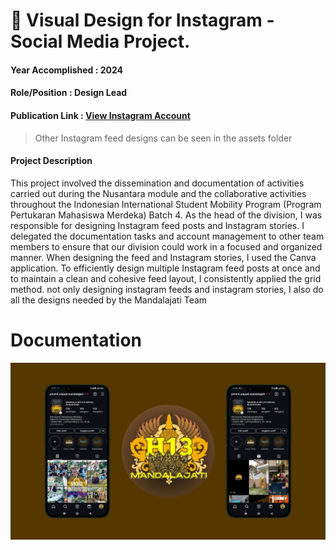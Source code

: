 # 📱 Visual Design for Instagram - Social Media Project.
#### Year Accomplished : 2024
#### Role/Position : Design Lead
#### Publication Link : [View Instagram Account](https://www.instagram.com/pmm4.unpad.mandalajati)
> Other Instagram feed designs can be seen in the assets folder
#### Project Description 
This project involved the dissemination and documentation of activities carried out during the Nusantara module and the collaborative activities throughout the Indonesian International Student Mobility Program (Program Pertukaran Mahasiswa Merdeka) Batch 4. As the head of the division, I was responsible for designing Instagram feed posts and Instagram stories. I delegated the documentation tasks and account management to other team members to ensure that our division could work in a focused and organized manner. When designing the feed and Instagram stories, I used the Canva application. To efficiently design multiple Instagram feed posts at once and to maintain a clean and cohesive feed layout, I consistently applied the grid method. not only designing instagram feeds and instagram stories, I also do all the designs needed by the Mandalajati Team

# Documentation
<img src="assets/sosial_media1.png" />
